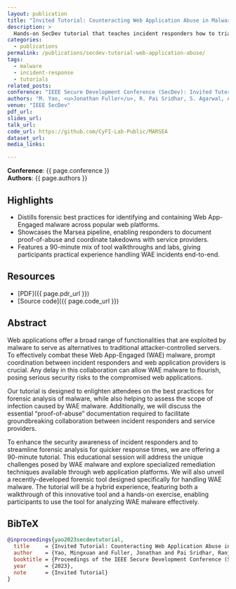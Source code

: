 ```yaml
---
layout: publication
title: "Invited Tutorial: Counteracting Web Application Abuse in Malware"
description: >
  Hands-on SecDev tutorial that teaches incident responders how to triage and remediate Web App-Engaged malware using the Marsea toolchain.
categories:
  - publications
permalink: /publications/secdev-tutorial-web-application-abuse/
tags:
  - malware
  - incident-response
  - tutorials
related_posts:
conference: "IEEE Secure Development Conference (SecDev): Invited Tutorial"
authors: "M. Yao, <u>Jonathan Fuller</u>, R. Pai Sridhar, S. Agarwal, A. K. Sikder, B. Saltaformaggio"
venue: "IEEE SecDev"
pdf_url:
slides_url: 
talk_url: 
code_url: https://github.com/CyFI-Lab-Public/MARSEA
dataset_url: 
media_links:

---
```


**Conference**: {{ page.conference }}  
**Authors**: {{ page.authors }}

## Highlights

- Distills forensic best practices for identifying and containing Web App-Engaged malware across popular web platforms.
- Showcases the Marsea pipeline, enabling responders to document proof-of-abuse and coordinate takedowns with service providers.
- Features a 90-minute mix of tool walkthroughs and labs, giving participants practical experience handling WAE incidents end-to-end.

## Resources

- [PDF]({{ page.pdr_url }})  
- [Source code]({{ page.code_url }})  


## Abstract

Web applications offer a broad range of functionalities that are exploited by malware to serve as alternatives to traditional attacker-controlled servers. To effectively combat these Web App-Engaged (WAE) malware, prompt coordination between incident responders and web application providers is crucial. Any delay in this collaboration can allow WAE malware to flourish, posing serious security risks to the compromised web applications.  
  
Our tutorial is designed to enlighten attendees on the best practices for forensic analysis of malware, while also helping to assess the scope of infection caused by WAE malware. Additionally, we will discuss the essential “proof-of-abuse” documentation required to facilitate groundbreaking collaboration between incident responders and service providers.  
  
To enhance the security awareness of incident responders and to streamline forensic analysis for quicker response times, we are offering a 90-minute tutorial. This educational session will address the unique challenges posed by WAE malware and explore specialized remediation techniques available through web application platforms. We will also unveil a recently-developed forensic tool designed specifically for handling WAE malware. The tutorial will be a hybrid experience, featuring both a walkthrough of this innovative tool and a hands-on exercise, enabling participants to use the tool for analyzing WAE malware effectively.

## BibTeX

```bibtex
@inproceedings{yao2023secdevtutorial,
  title     = {Invited Tutorial: Counteracting Web Application Abuse in Malware},
  author    = {Yao, Mingxuan and Fuller, Jonathan and Pai Sridhar, Ranjita and Agarwal, Saumya and Sikder, Amit K. and Saltaformaggio, Brendan},
  booktitle = {Proceedings of the IEEE Secure Development Conference (SecDev)},
  year      = {2023},
  note      = {Invited Tutorial}
}
```
